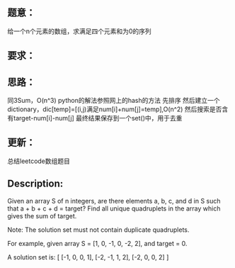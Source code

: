 ## 题意：
给一个n个元素的数组，求满足四个元素和为0的序列

## 要求：


## 思路：
同3Sum，O(n^3)
python的解法参照网上的hash的方法
先排序
然后建立一个dictionary，dic[temp]=[(i,j)满足num[i]+num[j]=temp],O(n^2)
然后搜索是否含有target-num[i]-num[j]
最终结果保存到一个set()中，用于去重

## 更新：
总结leetcode数组题目

## Description:
Given an array S of n integers, are there elements a, b, c, and d in S such that a + b + c + d = target? Find all unique quadruplets in the array which gives the sum of target.

Note: The solution set must not contain duplicate quadruplets.

For example, given array S = [1, 0, -1, 0, -2, 2], and target = 0.

A solution set is:
[
  [-1,  0, 0, 1],
  [-2, -1, 1, 2],
  [-2,  0, 0, 2]
]

